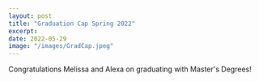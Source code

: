```yaml
---
layout: post
title: "Graduation Cap Spring 2022"
excerpt: 
date: 2022-05-29
image: "/images/GradCap.jpeg"
---
```


Congratulations Melissa and Alexa on graduating with Master's Degrees!
